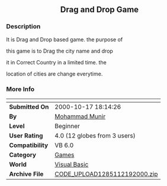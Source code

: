 ﻿<div align="center">

## Drag and Drop Game


</div>

### Description

It is Drag and Drop based game. the purpose of

this game is to Drag the city name and drop

it in Correct Country in a limited time. the

location of cities are change everytime.
 
### More Info
 


<span>             |<span>
---                |---
**Submitted On**   |2000-10-17 18:14:26
**By**             |[Mohammad Munir](https://github.com/Planet-Source-Code/PSCIndex/blob/master/ByAuthor/mohammad-munir.md)
**Level**          |Beginner
**User Rating**    |4.0 (12 globes from 3 users)
**Compatibility**  |VB 6\.0
**Category**       |[Games](https://github.com/Planet-Source-Code/PSCIndex/blob/master/ByCategory/games__1-38.md)
**World**          |[Visual Basic](https://github.com/Planet-Source-Code/PSCIndex/blob/master/ByWorld/visual-basic.md)
**Archive File**   |[CODE\_UPLOAD1285112192000\.zip](https://github.com/Planet-Source-Code/mohammad-munir-drag-and-drop-game__1-13714/archive/master.zip)








